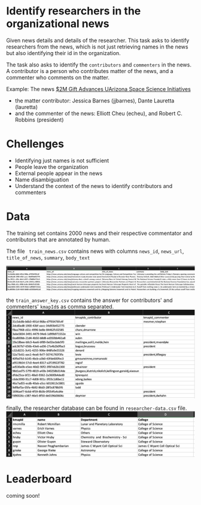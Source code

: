# Identify researchers in the organizational news

Given news details and details of the researcher. This task asks to identify researchers from the news, which is not just retrieving names in the news but also identifying their id in the organization. 

The task also asks to identify the `contributors` and `commenters` in the news. A contributor is a person who contributes matter of the news, and a commenter who comments on the matter.

Example: The news [$2M Gift Advances UArizona Space Science Initiatives](https://news.arizona.edu/story/2m-gift-advances-uarizona-space-science-initiatives)

- the matter contributor: Jessica Barnes (jjbarnes), Dante Lauretta (lauretta)
- and the commenter of the news: Elliott Cheu (echeu), and Robert C. Robbins (president)
 

# Chellenges 

- Identifying just names is not sufficient
- People leave the organization
- External people appear in the news
- Name disambiguation
- Understand the context of the news to identify contributors and commenters

# Data
The training set contains 2000 news and their respective commentator and contributors that are annotated by human.

The file ` train_news.csv` contains news with columns `news_id`, `news_url`, `title_of_news`, `summary`, `body_text` 

![news details](news_details.png)

the `train_answer_key.csv` contains the answer for contributors' and commenters' `kmapId`s as comma separated. 
![answer key](answer_key.png)

finally, the researcher database can be found in `researcher-data.csv` file. 
![researcher data](name_id_mapping.png)



<!-- 
# Evaluation Metric -->


# Leaderboard
coming soon!
